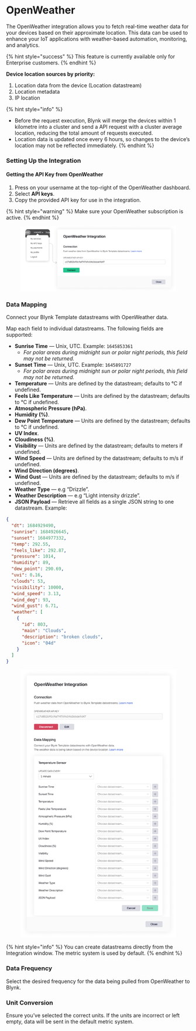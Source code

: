 # OpenWeather

The OpenWeather integration allows you to fetch real-time weather data for your devices based on their approximate location. This data can be used to enhance your IoT applications with weather-based automation, monitoring, and analytics.

{% hint style="success" %}
This feature is currently available only for Enterprise customers.
{% endhint %}

**Device location sources by priority:**

1. Location data from the device (Location datastream)
2. Location metadata
3. IP location

{% hint style="info" %}
* Before the request execution, Blynk will merge the devices within 1 kilometre into a cluster and send a API request with a cluster average location, reducing the total amount of requests executed.
* Location data is updated once every 6 hours, so changes to the device’s location may not be reflected immediately.
{% endhint %}

### Setting Up the Integration

#### Getting the API Key from OpenWeather

1. Press on your username at the top-right of the OpenWeather dashboard.
2. Select **API keys**.
3. Copy the provided API key for use in the integration.

{% hint style="warning" %}
Make sure your OpenWeather subscription is active.
{% endhint %}

<figure><img src=".gitbook/assets/openweather-get-api-key (1).png" alt=""><figcaption></figcaption></figure>

### Data Mapping

Connect your Blynk Template datastreams with OpenWeather data.

Map each field to individual datastreams. The following fields are supported:

* **Sunrise Time** — Unix, UTC. Example: `1645853361`
  * _For polar areas during midnight sun or polar night periods, this field may not be returned._
* **Sunset Time** — Unix, UTC. Example: `1645891727`
  * _For polar areas during midnight sun or polar night periods, this field may not be returned._
* **Temperature** — Units are defined by the datastream; defaults to °C if undefined.
* **Feels Like Temperature** — Units are defined by the datastream; defaults to °C if undefined.
* **Atmospheric Pressure (hPa)**.
* **Humidity (%)**.
* **Dew Point Temperature** — Units are defined by the datastream; defaults to °C if undefined.
* **UV Index**.
* **Cloudiness (%)**.
* **Visibility** — Units are defined by the datastream; defaults to meters if undefined.
* **Wind Speed** — Units are defined by the datastream; defaults to m/s if undefined.
* **Wind Direction (degrees)**.
* **Wind Gust** — Units are defined by the datastream; defaults to m/s if undefined.
* **Weather Type** — e.g “Drizzle”.
* **Weather Description** — e.g “Light intensity drizzle”.
* **JSON Payload** — Retrieve all fields as a single JSON string to one datastream. Example:

```json
{
  "dt": 1684929490,
  "sunrise": 1684926645,
  "sunset": 1684977332,
  "temp": 292.55,
  "feels_like": 292.87,
  "pressure": 1014,
  "humidity": 89,
  "dew_point": 290.69,
  "uvi": 0.16,
  "clouds": 53,
  "visibility": 10000,
  "wind_speed": 3.13,
  "wind_deg": 93,
  "wind_gust": 6.71,
  "weather": [
    {
      "id": 803,
      "main": "Clouds",
      "description": "broken clouds",
      "icon": "04d"
    }
  ]
}
```

<figure><img src=".gitbook/assets/openweather-data-mapping.png" alt=""><figcaption></figcaption></figure>

{% hint style="info" %}
You can create datastreams directly from the Integration window. The metric system is used by default.
{% endhint %}

### Data Frequency

Select the desired frequency for the data being pulled from OpenWeather to Blynk.

### Unit Conversion

Ensure you’ve selected the correct units. If the units are incorrect or left empty, data will be sent in the default metric system.
